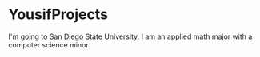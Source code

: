 # YousifProjects
I'm going to San Diego State University. I am an applied math major with a computer science minor.
